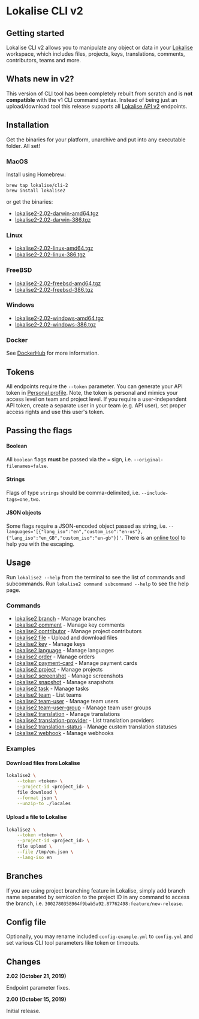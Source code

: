 # Lokalise CLI v2

## Getting started
Lokalise CLI v2 allows you to manipulate any object or data in your [Lokalise](https://lokalise.com) workspace, which includes files, projects, keys, translations, comments, contributors, teams and more. 

## Whats new in v2?
This version of CLI tool has been completely rebuilt from scratch and is **not compatible** with the v1 CLI command syntax. Instead of being just an upload/download tool this release supports all [Lokalise API v2](https://lokalise.com/api2docs/curl/) endpoints.

## Installation
Get the binaries for your platform, unarchive and put into any executable folder. All set! 

### MacOS
Install using Homebrew:
```
brew tap lokalise/cli-2
brew install lokalise2
```
or get the binaries:
- [lokalise2-2.02-darwin-amd64.tgz](https://s3-eu-west-1.amazonaws.com/lokalise-assets/cli2/lokalise2-2.02-darwin-amd64.tgz)
- [lokalise2-2.02-darwin-386.tgz](https://s3-eu-west-1.amazonaws.com/lokalise-assets/cli2/lokalise2-2.02-darwin-386.tgz)

### Linux
- [lokalise2-2.02-linux-amd64.tgz](https://s3-eu-west-1.amazonaws.com/lokalise-assets/cli2/lokalise2-2.02-linux-amd64.tgz)
- [lokalise2-2.02-linux-386.tgz](https://s3-eu-west-1.amazonaws.com/lokalise-assets/cli2/lokalise2-2.02-linux-386.tgz)

### FreeBSD
- [lokalise2-2.02-freebsd-amd64.tgz](https://s3-eu-west-1.amazonaws.com/lokalise-assets/cli2/lokalise2-2.02-freebsd-amd64.tgz)
- [lokalise2-2.02-freebsd-386.tgz](https://s3-eu-west-1.amazonaws.com/lokalise-assets/cli2/lokalise2-2.02-freebsd-386.tgz)

### Windows
- [lokalise2-2.02-windows-amd64.tgz](https://s3-eu-west-1.amazonaws.com/lokalise-assets/cli2/lokalise2-2.02-windows-amd64.tgz)
- [lokalise2-2.02-windows-386.tgz](https://s3-eu-west-1.amazonaws.com/lokalise-assets/cli2/lokalise2-2.02-windows-386.tgz)

### Docker
See [DockerHub](https://hub.docker.com/r/lokalise/lokalise-cli-2) for more information.

## Tokens
All endpoints require the `--token` parameter. You can generate your API token in [Personal profile](https://lokalise.com/profile). Note, the token is personal and mimics your access level on team and project level. If you require a user-independent API token, create a separate user in your team (e.g. API user), set proper access rights and use this user's token.

## Passing the flags

#### Boolean
All `boolean` flags **must** be passed via the `=` sign, i.e. `--original-filenames=false`. 

#### Strings
Flags of type `strings` should be comma-delimited, i.e. `--include-tags=one,two`. 

#### JSON objects
Some flags require a JSON-encoded object passed as string, i.e. `--languages='[{"lang_iso":"en","custom_iso":"en-us"},{"lang_iso":"en_GB","custom_iso":"en-gb"}]'`. There is an [online tool](https://tools.knowledgewalls.com/jsontostring) to help you with the escaping.

## Usage
Run `lokalise2 --help` from the terminal to see the list of commands and subcommands. Run `lokalise2 command subcommand --help` to see the help page.

### Commands

* [lokalise2 branch](docs/lokalise2_branch.md)	 - Manage branches
* [lokalise2 comment](docs/lokalise2_comment.md)	 - Manage key comments
* [lokalise2 contributor](docs/lokalise2_contributor.md)	 - Manage project contributors
* [lokalise2 file](docs/lokalise2_file.md)	 - Upload and download files
* [lokalise2 key](docs/lokalise2_key.md)	 - Manage keys
* [lokalise2 language](docs/lokalise2_language.md)	 - Manage languages
* [lokalise2 order](docs/lokalise2_order.md)	 - Manage orders
* [lokalise2 payment-card](docs/lokalise2_payment-card.md)	 - Manage payment cards
* [lokalise2 project](docs/lokalise2_project.md)	 - Manage projects
* [lokalise2 screenshot](docs/lokalise2_screenshot.md)	 - Manage screenshots
* [lokalise2 snapshot](docs/lokalise2_snapshot.md)	 - Manage snapshots
* [lokalise2 task](docs/lokalise2_task.md)	 - Manage tasks
* [lokalise2 team](docs/lokalise2_team.md)	 - List teams
* [lokalise2 team-user](docs/lokalise2_team-user.md)	 - Manage team users
* [lokalise2 team-user-group](docs/lokalise2_team-user-group.md)	 - Manage team user groups
* [lokalise2 translation](docs/lokalise2_translation.md)	 - Manage translations
* [lokalise2 translation-provider](docs/lokalise2_translation-provider.md)	 - List translation providers
* [lokalise2 translation-status](docs/lokalise2_translation-status.md)	 - Manage custom translation statuses
* [lokalise2 webhook](docs/lokalise2_webhook.md)	 - Manage webhooks

### Examples

#### Download files from Lokalise
```bash
lokalise2 \
    --token <token> \
    --project-id <project_id> \
    file download \
    --format json \
    --unzip-to ./locales
```

#### Upload a file to Lokalise
```bash
lokalise2 \
    --token <token> \
    --project-id <project_id> \
    file upload \
    --file /tmp/en.json \
    --lang-iso en
```

## Branches
If you are using project branching feature in Lokalise, simply add branch name separated by semicolon to the project ID in any command to access the branch, i.e. `3002780358964f9bab5a92.87762498:feature/new-release`.

## Config file
Optionally, you may rename included `config-example.yml` to `config.yml` and set various CLI tool parameters like token or timeouts.

## Changes

**2.02 (October 21, 2019)**

Endpoint parameter fixes.

**2.00 (October 15, 2019)**

Initial release. 

